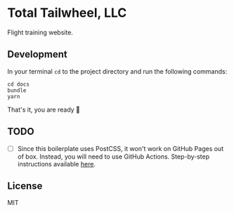 # Total Tailwheel, LLC

Flight training website.

## Development

In your terminal `cd` to the project directory and run the following commands:

```shell
cd docs
bundle
yarn
```

That's it, you are ready 🎉

## TODO

- [ ] Since this boilerplate uses PostCSS, it won't work on GitHub Pages out of box. Instead, you will need to use GitHub Actions. Step-by-step instructions available [here](https://mzrn.sh/2023/10/26/how-to-use-tailwind-css-with-jekyll-on-github-pages/).

## License

MIT
